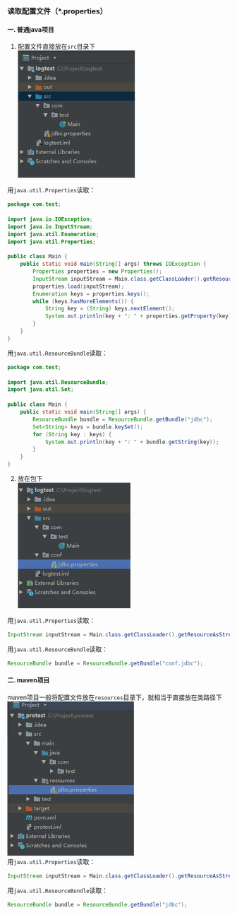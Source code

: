 ### 读取配置文件（*.properties）
#### 一. 普通java项目
1. 配置文件直接放在`src`目录下     
![](../imgs/2018-10-09_214048.png) 
  
用`java.util.Properties`读取：
```java
package com.test;

import java.io.IOException;
import java.io.InputStream;
import java.util.Enumeration;
import java.util.Properties;

public class Main {
    public static void main(String[] args) throws IOException {
        Properties properties = new Properties();
        InputStream inputStream = Main.class.getClassLoader().getResourceAsStream("jdbc.properties");
        properties.load(inputStream);
        Enumeration keys = properties.keys();
        while (keys.hasMoreElements()) {
            String key = (String) keys.nextElement();
            System.out.println(key + ": " + properties.getProperty(key));
        }
    }
}
```
用`java.util.ResourceBundle`读取：
```java
package com.test;

import java.util.ResourceBundle;
import java.util.Set;

public class Main {
    public static void main(String[] args) {
        ResourceBundle bundle = ResourceBundle.getBundle("jdbc");
        Set<String> keys = bundle.keySet();
        for (String key : keys) {
            System.out.println(key + ": " + bundle.getString(key));
        }
    }
}
```
2. 放在包下   
![](../imgs/2018-10-09_214339.png)   

用`java.util.Properties`读取：
```java
InputStream inputStream = Main.class.getClassLoader().getResourceAsStream("conf/jdbc.properties");
```   
用`java.util.ResourceBundle`读取：
```java
ResourceBundle bundle = ResourceBundle.getBundle("conf.jdbc");
```

#### 二. maven项目
maven项目一般将配置文件放在`resources`目录下，就相当于直接放在类路径下 
![](../imgs/2018-10-09_215117.png)  
用`java.util.Properties`读取：
```java
InputStream inputStream = Main.class.getClassLoader().getResourceAsStream("jdbc.properties");
```
用`java.util.ResourceBundle`读取：
```java
ResourceBundle bundle = ResourceBundle.getBundle("jdbc");
```
